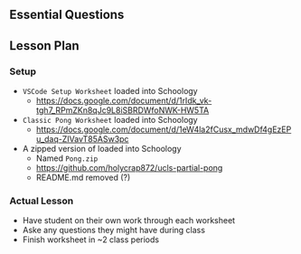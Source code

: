 ## Essential Questions

## Lesson Plan

### Setup

- `VSCode Setup Worksheet` loaded into Schoology
    - https://docs.google.com/document/d/1rIdk_vk-tgh7_RPmZKn8qJc9L8iSBRDWfoNWK-HW5TA
- `Classic Pong Worksheet` loaded into Schoology
    - https://docs.google.com/document/d/1eW4la2fCusx_mdwDf4gEzEPu_daq-ZIVavT85ASw3pc
- A zipped version of loaded into Schoology
    - Named `Pong.zip`
    - https://github.com/holycrap872/ucls-partial-pong
    - README.md removed (?)

### Actual Lesson

- Have student on their own work through each worksheet
- Aske any questions they might have during class
- Finish worksheet in ~2 class periods
